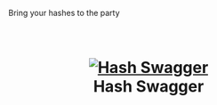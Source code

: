 Bring your hashes to the party

<h1 align="center">
  <br>
  <a href="https://github.com/z0rok1t/Hash-Swagger"><img src="https://imgtr.ee/images/2024/08/19/2a5cbdcadb081f6c87d3c5cdc5fcf8ae.png" alt="Hash Swagger"></a>
  <br>
  Hash Swagger
  <br>
</h1>

